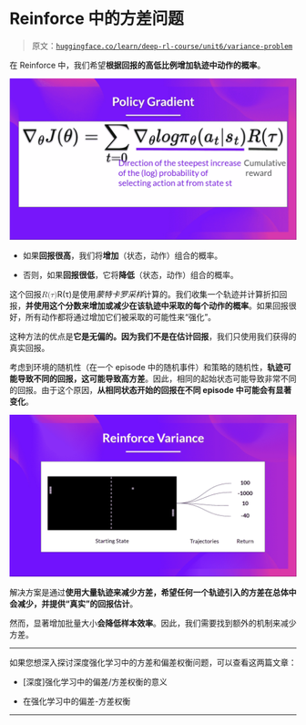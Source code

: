 # Reinforce 中的方差问题

> 原文：[`huggingface.co/learn/deep-rl-course/unit6/variance-problem`](https://huggingface.co/learn/deep-rl-course/unit6/variance-problem)

在 Reinforce 中，我们希望**根据回报的高低比例增加轨迹中动作的概率**。

![Reinforce](img/4bc5f3236faaea99c30f1a063052a9bf.png)

+   如果**回报很高**，我们将**增加**（状态，动作）组合的概率。

+   否则，如果**回报很低**，它将**降低**（状态，动作）组合的概率。

这个回报<math><semantics><mrow><mi>R</mi><mo stretchy="false">(</mo><mi>τ</mi><mo stretchy="false">)</mo></mrow><annotation encoding="application/x-tex">R(\tau)</annotation></semantics></math>R(τ)是使用*蒙特卡罗采样*计算的。我们收集一个轨迹并计算折扣回报，**并使用这个分数来增加或减少在该轨迹中采取的每个动作的概率**。如果回报很好，所有动作都将通过增加它们被采取的可能性来“强化”。

这种方法的优点是**它是无偏的。因为我们不是在估计回报**，我们只使用我们获得的真实回报。

考虑到环境的随机性（在一个 episode 中的随机事件）和策略的随机性，**轨迹可能导致不同的回报，这可能导致高方差**。因此，相同的起始状态可能导致非常不同的回报。由于这个原因，**从相同状态开始的回报在不同 episode 中可能会有显著变化**。

![方差](img/de1a4c50c54146f39a2e910201757121.png)

解决方案是通过**使用大量轨迹来减少方差，希望任何一个轨迹引入的方差在总体中会减少，并提供“真实”的回报估计**。

然而，显著增加批量大小**会降低样本效率**。因此，我们需要找到额外的机制来减少方差。

* * *

如果您想深入探讨深度强化学习中的方差和偏差权衡问题，可以查看这两篇文章：

+   [深度]强化学习中的偏差/方差权衡的意义

+   在强化学习中的偏差-方差权衡

* * *
